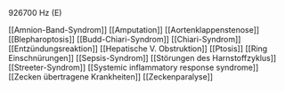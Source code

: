 926700 Hz (E)

[[Amnion-Band-Syndrom]]
[[Amputation]]
[[Aortenklappenstenose]]
[[Blepharoptosis]]
[[Budd-Chiari-Syndrom]]
[[Chiari-Syndrom]]
[[Entzündungsreaktion]]
[[Hepatische V. Obstruktion]]
[[Ptosis]]
[[Ring Einschnürungen]]
[[Sepsis-Syndrom]]
[[Störungen des Harnstoffzyklus]]
[[Streeter-Syndrom]]
[[Systemic inflammatory response syndrome]]
[[Zecken übertragene Krankheiten]]
[[Zeckenparalyse]]